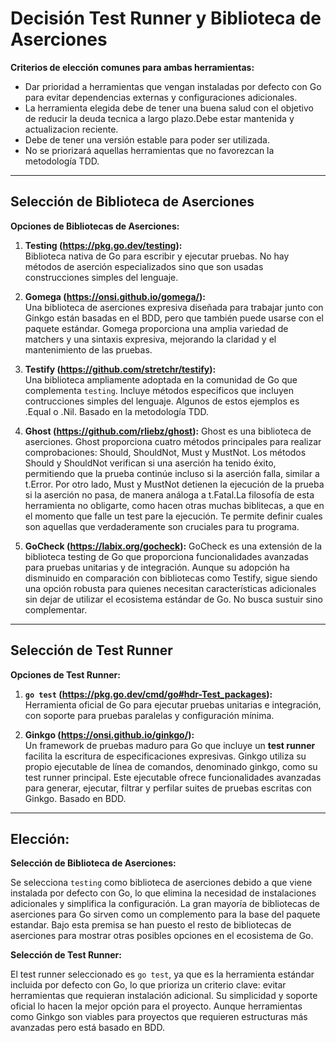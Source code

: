 # Decisión Test Runner y Biblioteca de Aserciones 


**Criterios de elección comunes para ambas herramientas:**

- Dar prioridad a herramientas que vengan instaladas por defecto con Go para evitar dependencias externas y configuraciones adicionales.
- La herramienta elegida debe de tener una buena salud con el objetivo de reducir la deuda tecnica a largo plazo.Debe estar mantenida y actualizacion reciente. 
- Debe de tener una versión estable para poder ser utilizada.
- No se priorizará aquellas herramientas que no favorezcan la metodología TDD.

---


## Selección de Biblioteca de Aserciones

**Opciones de Bibliotecas de Aserciones:**

1. **Testing (https://pkg.go.dev/testing):**  
   Biblioteca nativa de Go para escribir y ejecutar pruebas. No hay métodos de aserción especializados sino que son usadas construcciones simples del 
   lenguaje.

2. **Gomega (https://onsi.github.io/gomega/):**  
   Una biblioteca de aserciones expresiva diseñada para trabajar junto con Ginkgo están basadas en el BDD, pero que también puede usarse con el paquete estándar. Gomega proporciona una amplia variedad de matchers y una sintaxis expresiva, mejorando la claridad y el mantenimiento de las pruebas.

3. **Testify (https://github.com/stretchr/testify):**  
   Una biblioteca ampliamente adoptada en la comunidad de Go que complementa `testing`. Incluye métodos especificos que incluyen contrucciones simples del lenguaje. Algunos de estos ejemplos es .Equal o .Nil. Basado en la metodología TDD. 

4. **Ghost (https://github.com/rliebz/ghost):**
   Ghost es una biblioteca de aserciones. Ghost proporciona cuatro métodos principales para realizar comprobaciones: Should, ShouldNot, Must y MustNot. Los métodos Should y ShouldNot verifican si una aserción ha tenido éxito, permitiendo que la prueba continúe incluso si la aserción falla, similar a t.Error. Por otro lado, Must y MustNot detienen la ejecución de la prueba si la aserción no pasa, de manera análoga a t.Fatal.La filosofía de esta herramienta  no obligarte, como hacen otras muchas biblitecas, a que en el momento que falle un test pare la ejecución. Te permite definir cuales son aquellas que verdaderamente son cruciales para tu programa.  

5. **GoCheck (https://labix.org/gocheck):**
   GoCheck es una extensión de la biblioteca testing de Go que proporciona funcionalidades avanzadas para pruebas unitarias y de integración. Aunque su adopción ha disminuido en comparación con bibliotecas como Testify, sigue siendo una opción robusta para quienes necesitan características adicionales sin dejar de utilizar el ecosistema estándar de Go. No busca sustuir sino complementar. 


---

## Selección de Test Runner

**Opciones de Test Runner:**

1. **`go test` (https://pkg.go.dev/cmd/go#hdr-Test_packages):**  
   Herramienta oficial de Go para ejecutar pruebas unitarias e integración, con soporte para pruebas paralelas y configuración mínima.

2. **Ginkgo (https://onsi.github.io/ginkgo/):**  
   Un framework de pruebas maduro para Go que incluye un **test runner** facilita la escritura de especificaciones expresivas. Ginkgo utiliza su propio ejecutable de línea de comandos, denominado ginkgo, como su test runner principal. Este ejecutable ofrece funcionalidades avanzadas para generar, ejecutar, filtrar y perfilar suites de pruebas escritas con Ginkgo. Basado en BDD.

---

## Elección:

**Selección de Biblioteca de Aserciones:**

Se selecciona `testing` como biblioteca de aserciones debido a que viene instalada por defecto con Go, lo que elimina la necesidad de instalaciones adicionales y simplifica la configuración. La gran mayoría de bibliotecas de aserciones para Go sirven como un complemento para la base del paquete estandar. Bajo esta premisa se han puesto el resto de bibliotecas de aserciones para mostrar otras posibles opciones en el ecosistema de Go.

**Selección de Test Runner:**

El test runner seleccionado es `go test`, ya que es la herramienta estándar incluida por defecto con Go, lo que prioriza un criterio clave: evitar herramientas que requieran instalación adicional. Su simplicidad y soporte oficial lo hacen la mejor opción para el proyecto. Aunque herramientas como Ginkgo son viables para proyectos que requieren estructuras más avanzadas pero está basado en BDD.
